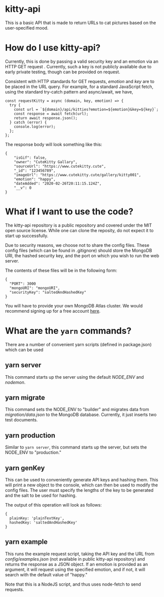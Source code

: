 # kitty-api

This is a basic API that is made to return URLs to cat pictures based on the user-specified mood. 

# How do I use kitty-api?
Currently, this is done by passing a valid security key and an emotion via an HTTP GET request . Currently, such a key is not publicly available due to early private testing, though can be provided on request.

Consistent with HTTP standards for GET requests, *emotion* and *key* are to be placed in the URL query. For example, for a standard JavaScript fetch, using the standard try-catch pattern and async/await, we have,

```
const requestKitty = async (domain, key, emotion) => {
  try {
    const url = `${domain}/api/kitties?emotion=${emotion}&key=${key}`;
    const response = await fetch(url);
    return await response.json();
  } catch (error) {
    console.log(error);
  };
};
```

The response body will look something like this:
```
{
    "isGif": false,
    "owner": "CuteKitty Gallary",
    "sourceUrl": "https://www.cutekitty.cute",
    "_id": "123456789",
    "imageUrl": "https://www.cutekitty.cute/gallery/kitty001",
    "emotion": "happy",
    "dateAdded": "2020-02-26T20:11:15.124Z",
    "__v": 0
}
```

# What if I want to use the code?
The kitty-api repository is a public repository and covered under the MIT open source license. While one can clone the reposity, do not expect it to start up successfully.

Due to security reasons, we choose not to share the config files. These config files (which can be found in .gitignore) should store the MongoDB URI, the hashed security key, and the port on which you wish to run the web server.

The contents of these files will be in the following form:

```
{
  "PORT": 3000
  "mongoURI": "mongoURI",
  "securityKey": "saltedAndHashedKey"
}
```

You will have to provide your own MongoDB Atlas cluster. We would recommend signing up for a free account <a href="https://cloud.mongodb.com">here</a>.

# What are the ```yarn``` commands?

There are a number of convenient yarn scripts (defined in package.json) which can be used

## yarn server
This command starts up the server using the default *NODE_ENV* and *nodemon*.

## yarn migrate
This command sets the NODE_ENV to "builder" and migrates data from *migration/data.json* to the MongoDB database. Currently, it just inserts two test documents.

## yarn production
Similar to  ```yarn server```, this command starts up the server, but sets the NODE_ENV to "production."

## yarn genKey
This can be used to conveniently generate API keys and hashing them. This will print a new object to the console, which can then be used to modify the config files. The user must specify the lengths of the key to be generated and the salt to be used for hashing.

The output of this operation will look as follows:

```
{
  plainKey: 'plainTextKey',
  hashedKey: 'saltedAndHashedKey'
}

```

## yarn example
This runs the example request script, taking the API key and the URL from *config/examples.json* (not available in public kitty-api repository) and returns the response as a JSON object. If an emotion is provided as an argument, it will request using the specified emotion, and if not, it will search with the default value of "happy."

Note that this is a NodeJS script, and thus uses node-fetch to send requests.

